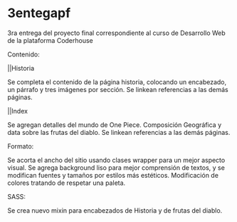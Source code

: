 # 3entegapf
3ra entrega del proyecto final correspondiente al curso de Desarrollo Web de la plataforma Coderhouse

Contenido:

||Historia

Se completa el contenido de la página historia, colocando un encabezado, un párrafo y tres imágenes por sección. Se linkean referencias a las demás páginas.

||Index

Se agregan detalles del mundo de One Piece. Composición Geográfica y data sobre las frutas del diablo. Se linkean referencias a las demás páginas.



Formato:

Se acorta el ancho del sitio usando clases wrapper para un mejor aspecto visual. Se agrega background liso para mejor comprensión de textos, y se modifican fuentes y tamaños por estilos más estéticos. Modificación de colores tratando de respetar una paleta.

SASS:

Se crea nuevo mixin para encabezados de Historia y de frutas del diablo.


